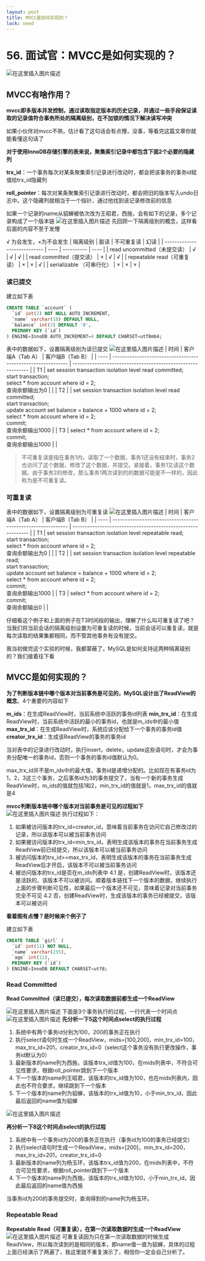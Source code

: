 ```yaml
---
layout: post
title: MVCC是如何实现的？
lock: need
---
```


# 56. 面试官：MVCC是如何实现的？

![在这里插入图片描述](https://img-blog.csdnimg.cn/20201212180420894.jpg?)
## MVCC有啥作用？
**mvcc即多版本并发控制，通过读取指定版本的历史记录，并通过一些手段保证读取的记录值符合事务所处的隔离级别，在不加锁的情况下解决读写冲突**

如果小伙伴对mvcc不熟，估计看了这句话会有点懵，没事，等看完这篇文章你就能看懂这句话了

**对于使用InnoDB存储引擎的表来说，聚集索引记录中都包含下面2个必要的隐藏列**

**trx_id**：一个事务每次对某条聚集索引记录进行改动时，都会把该事务的事务id赋值给trx_id隐藏列

**roll_pointer**：每次对某条聚集索引记录进行改动时，都会把旧的版本写入undo日志中。这个隐藏列就相当于一个指针，通过他找到该记录修改前的信息

如果一个记录的name从貂蝉被依次改为王昭君，西施，会有如下的记录，多个记录构成了一个版本链
![在这里插入图片描述](https://img-blog.csdnimg.cn/20201213112414297.png?)
先回顾一下隔离级别的概念，这样看后面的内容不至于发懵

 √ 为会发生，×为不会发生
| 隔离级别                     | 脏读 | 不可重复读 | 幻读 |
| ---------------------------- | ---- | ---------- | ---- |
| read uncommitted（未提交读） | √    | √          | √    |
| read committed（提交读）     | ×    | √          | √    |
| repeatable read（可重复读）  | ×    | ×          | √    |
| serializable （可串行化）    | ×    | ×          | ×    |

### 读已提交

建立如下表

```sql
CREATE TABLE `account` (
  `id` int(2) NOT NULL AUTO_INCREMENT,
  `name` varchar(10) DEFAULT NULL,
  `balance` int(3) DEFAULT '0',
  PRIMARY KEY (`id`)
) ENGINE=InnoDB AUTO_INCREMENT=4 DEFAULT CHARSET=utf8mb4;
```

表中的数据如下，设置隔离级别为读已提交
![在这里插入图片描述](https://img-blog.csdnimg.cn/20190303012127281.png)
| 时间 | 客户端A（Tab A）                                             | 客户端B（Tab B）                                             |
| ---- | ------------------------------------------------------------ | ------------------------------------------------------------ |
| T1   | set session transaction isolation level read committed;<br>start transaction;<br>select * from account where id = 2;<br> 查询余额输出为0 |                                                              |
| T2   |                                                              | set session transaction isolation level read committed;<br>start transaction;<br>update account set balance = balance + 1000 where id = 2;<br>select * from account where id = 2;<br>commit;<br>查询余额输出1000 |
| T3   | select * from account where id = 2; <br>commit;<br>查询余额输出1000 |                                                              |

> 不可重复读是指在事务1内，读取了一个数据，事务1还没有结束时，事务2也访问了这个数据，修改了这个数据，并提交。紧接着，事务1又读这个数据。由于事务2的修改，那么事务1两次读到的的数据可能是不一样的，因此称为是不可重复读。

### 可重复读
表中的数据如下，设置隔离级别为可重复读
![在这里插入图片描述](https://img-blog.csdnimg.cn/20190303012127281.png)
| 时间 | 客户端A（Tab A）                                             | 客户端B（Tab B）                                             |
| ---- | ------------------------------------------------------------ | ------------------------------------------------------------ |
| T1   | set session transaction isolation level repeatable read;<br>start transaction;<br>select * from account where id = 2;<br> 查询余额输出为0 |                                                              |
| T2   |                                                              | set session transaction isolation level repeatable read;<br>start transaction;<br>update account set balance = balance + 1000 where id = 2;<br>select * from account where id = 2;<br>commit;<br>查询余额输出1000 |
| T3   | select * from account where id = 2; <br>commit;<br>查询余额输出0 |                                                              |

仔细看这个例子和上面的例子在T3时间段的输出，理解了什么叫可重复读了吧？当我们将当前会话的隔离级别设置为可重复读的时候，当前会话可以重复读，就是每次读取的结果集都相同，而不管其他事务有没有提交。

我当初做完这个实验的时候，我都蒙蔽了，MySQL是如何支持这两种隔离级别的？我们接着往下看

## MVCC是如何实现的？

**为了判断版本链中哪个版本对当前事务是可见的，MySQL设计出了ReadView的概念**。4个重要的内容如下

**m_ids**：在生成ReadView时，当前系统中活跃的事务id列表
**min_trx_id**：在生成ReadView时，当前系统中活跃的最小的事务id，也就是m_ids中的最小值
**max_trx_id**：在生成ReadView时，系统应该分配给下一个事务的事务id值
**creator_trx_id**：生成该ReadView的事务的事务id

当对表中的记录进行改动时，执行insert，delete，update这些语句时，才会为事务分配唯一的事务id，否则一个事务的事务id值默认为0。

max_trx_id并不是m_ids中的最大值，事务id是递增分配的。比如现在有事务id为1，2，3这三个事务，之后事务id为3的事务提交了，当有一个新的事务生成ReadView时，m_ids的值就包括1和2，min_trx_id的值就是1，max_trx_id的值就是4

**mvcc判断版本链中哪个版本对当前事务是可见的过程如下**
![在这里插入图片描述](https://img-blog.csdnimg.cn/20201213000045104.png?)
执行过程如下：
1. 如果被访问版本的trx_id=creator_id，意味着当前事务在访问它自己修改过的记录，所以该版本可以被当前事务访问
2. 如果被访问版本的trx_id<min_trx_id，表明生成该版本的事务在当前事务生成ReadView前已经提交，所以该版本可以被当前事务访问
3. 被访问版本的trx_id>=max_trx_id，表明生成该版本的事务在当前事务生成ReadView后才开启，该版本不可以被当前事务访问
4. 被访问版本的trx_id是否在m_ids列表中
   4.1 是，创建ReadView时，该版本还是活跃的，该版本不可以被访问。顺着版本链找下一个版本的数据，继续执行上面的步骤判断可见性，如果最后一个版本还不可见，意味着记录对当前事务完全不可见
   4.2 否，创建ReadView时，生成该版本的事务已经被提交，该版本可以被访问

**看着图有点懵？是时候来个例子了**

建立如下表

```sql
CREATE TABLE `girl` (
  `id` int(11) NOT NULL,
  `name` varchar(255),
  `age` int(11),
  PRIMARY KEY (`id`)
) ENGINE=InnoDB DEFAULT CHARSET=utf8;
```

### Read Committed
**Read Committed（读已提交），每次读取数据前都生成一个ReadView**

![在这里插入图片描述](https://img-blog.csdnimg.cn/20201213112414297.png?)
下面是3个事务执行的过程，一行代表一个时间点
![在这里插入图片描述](https://img-blog.csdnimg.cn/20201213105110121.png?)
**先分析一下5这个时间点select的执行过程**

1. 系统中有两个事务id分别为100，200的事务正在执行
2. 执行select语句时生成一个ReadView，mids=[100,200]，min_trx_id=100，max_trx_id=201，creator_trx_id=0（select这个事务没有执行更改操作，事务id默认为0）
3. 最新版本的name列为西施，该版本trx_id值为100，在mids列表中，不符合可见性要求，根据roll_pointer跳到下一个版本
4. 下一个版本的name列王昭君，该版本的trx_id值为100，也在mids列表内，因此也不符合要求，继续跳到下一个版本
5. 下一个版本的name列为貂蝉，该版本的trx_id值为10，小于min_trx_id，因此最后返回的name值为貂蝉

![在这里插入图片描述](https://img-blog.csdnimg.cn/2020121311254337.png?)

**再分析一下8这个时间点select的执行过程**

1. 系统中有一个事务id为200的事务正在执行（事务id为100的事务已经提交）
7. 执行select语句时生成一个ReadView，mids=[200]，min_trx_id=200，max_trx_id=201，creator_trx_id=0
8. 最新版本的name列为杨玉环，该版本trx_id值为200，在mids列表中，不符合可见性要求，根据roll_pointer跳到下一个版本
9. 下一个版本的name列为西施，该版本的trx_id值为100，小于min_trx_id，因此最后返回的name值为西施

当事务id为200的事务提交时，查询得到的name列为杨玉环。

### Repeatable Read
**Repeatable Read（可重复读），在第一次读取数据时生成一个ReadView**
![在这里插入图片描述](https://img-blog.csdnimg.cn/20201213113030614.png?)
可重复读因为只在第一次读取数据的时候生成ReadView，所以每次读到的是相同的版本，即name值一直为貂蝉，具体的过程上面已经演示了两遍了，我这里就不重复演示了，相信你一定会自己分析了。